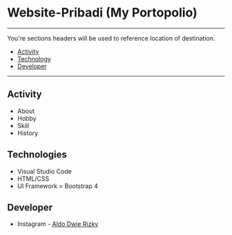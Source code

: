 # Website-Pribadi (My Portopolio)

---

You're sections headers will be used to reference location of destination.

- [Activity](#activity)
- [Technology](#technologies)
- [Developer](#developer)

---

## Activity

- About
- Hobby
- Skill
- History

## Technologies

- Visual Studio Code
- HTML/CSS
- UI Framework = Bootstrap 4

## Developer

- Instagram - [Aldo Dwie Rizky](https://www.instagram.com/aldodwrzy_/)

